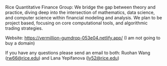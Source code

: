 Rice Quantitative Finance Group: We bridge the gap between theory and practice, diving deep into the intersection of mathematics, data science, and computer science within financial modeling and analysis. We plan to be project based, focusing on core computational tools, and algorithmic trading strategies. 

Website: https://vermillion-gumdrop-053e04.netlify.app/ (I am not going to buy a domain)

If you have any questions please send an email to both: 
Ruohan Wang (rw66@rice.edu) and Lana Yepifanova (ly52@rice.edu) 
